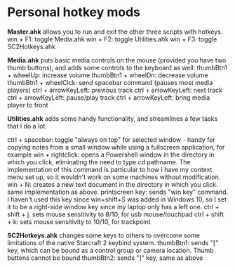 # Personal hotkey mods

**Master.ahk** allows you to run and exit the other three scripts with hotkeys.
	win + F1: toggle Media.ahk
	win + F2: toggle Utilities.ahk
	win + F3: toggle SC2Hotkeys.ahk

**Media.ahk** puts basic media controls on the mouse (provided you have two thumb buttons), and adds some controls to the keyboard as well:	
	thumbBtn1 + wheelUp: increase volume
	thumbBtn1 + wheelDn: decrease volume
	thumbBtn1 + wheelClck: send spacebar command (pauses most media players)
	ctrl + arrowKeyLeft: previous track
	ctrl + arrowKeyLeft: next track
	ctrl + arrowKeyLeft: pause/play track
	ctrl + arrowKeyLeft: bring media player to front


**Utilities.ahk** adds some handy functionality, and streamlines a few tasks that I do a lot.

ctrl + spacebar: toggle "always on top" for selected window - handy for copying notes from a small window while using a fullscreen application, for example
	win + rightclick: opens a Powershell window in the directory in which you click, eliminating the need to type cd pathname. The implementation of this command is particular to how I have my context menu set up, so it wouldn't work on some machines without modification. 
	win + N: creates a new text document in the directory in which you click. same implementation as above. 
	printscreen key: sends "win key" command. I haven't used this key since win+shift+S was added in Windows 10, so I set it to be a right-side window key since my laptop only has a left one.
	ctrl + shift + j: sets mouse sensitivity to 8/10, for usb mouse/touchpad
	ctrl + shift + k: sets mouse sensitivity to 10/10, for trackpoint

**SC2Hotkeys.ahk** changes some keys to others to overcome some limitations of the native Starcraft 2 keybind system.
	thumbBtn1: sends "[" key, which can be bound as a control group or camera location. Thumb buttons cannot be bound
	thumbBtn2: sends "]" key, same as above

